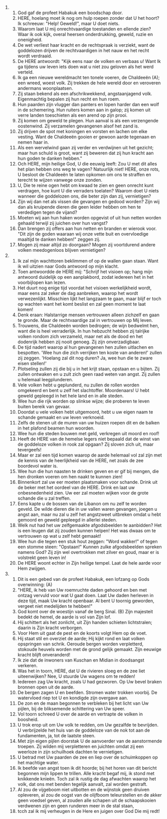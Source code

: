 <ol>
  <li>
    <ol>
      <li>God gaf de profeet Habakuk een boodschap door.</li>
      <li>HERE, hoelang moet ik nog om hulp roepen zonder dat U het hoort? Ik schreeuw: "Help! Geweld!", maar U doet niets.</li>
      <li>Waarom laat U mij onrechtvaardige toestanden en ellende zien? Waar ik ook kijk, overal heersen onderdrukking, geweld, ruzie en onenigheid.</li>
      <li>De wet verliest haar kracht en de rechtspraak is verziekt, want de goddelozen drijven de rechtvaardigen in het nauw en het recht wordt verdraaid.</li>
      <li>De HERE antwoordt: "Kijk eens naar de volken en verbaas u! Want Ik ga tijdens uw leven iets doen wat u niet zou geloven als het werd verteld.</li>
      <li>Ik ga een nieuwe wereldmacht ten tonele voeren, de Chaldeeën (A); een wreed, woest volk. Zij trekken de hele wereld door en veroveren andermans woonplaatsen.</li>
      <li>Zij staan bekend als een afschrikwekkend, angstaanjagend volk. Eigenmachtig bepalen zij hun recht en hun roem.</li>
      <li>Hun paarden zijn vlugger dan panters en lopen harder dan een wolf in de schemering. Hun ruiters komen aan in galop; zij komen uit verre landen toeschieten als een arend op zijn prooi.</li>
      <li>Zij komen om geweld te plegen. Hun aanval is als een verzengende oostenwind. Zij verzamelen gevangenen alsof het zand is.</li>
      <li>Zij drijven de spot met koningen en vorsten en lachen om elke vesting. Want de Chaldeeën gooien er gewoon aarde tegenaan en nemen haar in.</li>
      <li>Als een wervelwind gaan zij verder en verdwijnen uit het gezicht; maar hun schuld is groot, want zij beweren dat zij hun kracht aan hun goden te danken hebben."</li>
      <li>Och HERE, mijn heilige God, U die eeuwig leeft: Zou U met dit alles het plan hebben ons weg te vagen? Natuurlijk niet! HERE, onze rots, U besloot de Chaldeeën te laten opkomen om ons te straffen en terecht te wijzen vanwege onze zonden.</li>
      <li>U, Die te reine ogen hebt om kwaad te zien en geen onrecht kunt verdragen, hoe kunt U die verraders toelaten? Waarom doet U niets wanneer die goddelozen ons, die beter zijn dan zij, vernietigen?</li>
      <li>Zijn wij dan net als vissen die gevangen en gedood worden? Zijn wij dan als kruipende dieren die geen leider hebben om hen te verdedigen tegen de vijand?</li>
      <li>Moeten wij aan hun haken worden opgevist of uit hun netten worden gehaald terwijl zij juichen over hun vangst?</li>
      <li>Dan brengen zij offers aan hun netten en branden er wierook voor. "Dit zijn de goden waaraan wij onze vette buit en overvloedige maaltijd te danken hebben!" zeggen zij.</li>
      <li>Mogen zij maar altijd zo doorgaan? Mogen zij voortdurend andere volken meedogenloos blijven vernietigen?</li>
    </ol>
  </li>
  <li>
    <ol>
      <li>Ik zal mijn wachttoren beklimmen of op de wallen gaan staan. Want ik wil uitzien naar Gods antwoord op mijn klacht.</li>
      <li>Toen antwoordde de HERE mij: "Schrijf het visioen op; hang mijn antwoord duidelijk op een aanplakbord, zodat iedereen het in het voorbijlopen kan lezen.</li>
      <li>Het duurt nog enige tijd voordat het visioen werkelijkheid wordt, maar eens zal zeker de dag aanbreken, waarop het wordt verwezenlijkt. Misschien lijkt het langzaam te gaan, maar blijf er toch op wachten want het komt beslist en zal geen moment te laat komen!</li>
      <li>Denk eraan: Halstarrige mensen vertrouwen alleen zichzelf en gaan te gronde. Maar de rechtvaardige zal in vertrouwen op Mij leven.</li>
      <li>Trouwens, die Chaldeeën worden bedrogen; de wijn bedwelmt hen, want die is heel verraderlijk. In hun hebzucht hebben zij talrijke volken rondom zich verzameld, maar net als de dood en het dodenrijk hebben zij nooit genoeg. Zij zijn onverzadigbaar.</li>
      <li>De tijd nadert waarop al hun gevangenen hen zullen uitlachen en bespotten. 'Wee hun die zich verrijken ten koste van anderen!' zullen zij zeggen. 'Hoelang zal dit nog duren? Ja, wee hun die te zware eisen stellen!'</li>
      <li>Plotseling zullen zij die bij u in het krijt staan, opstaan en u bijten. Zij zullen ontwaken en u zult zich geen raad weten van angst. Zij zullen u helemaal leegplunderen.</li>
      <li>Vele volken hebt u geplunderd, nu zullen de rollen worden omgekeerd en bent u zelf het slachtoffer. Moordenaars! U hebt geweld gepleegd in het hele land en in alle steden.</li>
      <li>Wee hun die rijk worden op slinkse wijze; die proberen te leven buiten bereik van gevaar.</li>
      <li>Doordat u vele volken hebt uitgemoord, hebt u uw eigen naam te schande gemaakt en uw leven verknoeid.</li>
      <li>Zelfs de stenen uit de muren van uw huizen roepen dit en de balken in het plafond beamen hun woorden.</li>
      <li>Wee hun die steden bouwen met geld, verkregen uit moord en roof!</li>
      <li>Heeft de HERE van de hemelse legers niet bepaald dat de winst van de goddeloze volken in rook zal opgaan? Zij sloven zich uit, maar tevergeefs!</li>
      <li>Maar er zal een tijd komen waarop de aarde helemaal vol zal zijn met de kennis van de heerlijkheid van de HERE, net zoals de zee boordevol water is.</li>
      <li>Wee hun die hun naasten te drinken geven en er gif bij mengen, die hen dronken voeren om hen naakt te kunnen zien!</li>
      <li>Binnenkort zal uw eer moeten plaatsmaken voor schande. Drink uit de beker met het oordeel van de HERE. Drink en laat uw onbesnedenheid zien. Uw eer zal moeten wijken voor de grote schande die u zal treffen.</li>
      <li>Eens kapte u de bossen van de Libanon om nu zelf te worden geveld. De wilde dieren die in uw vallen waren gevangen, joegen u angst aan, maar nu zal u zelf het angstzweet uitbreken omdat u hebt gemoord en geweld gepleegd in allerlei steden.</li>
      <li>Welk nut had het uw zelfgemaakte afgodsbeelden te aanbidden? Het is een leugen dat zij zouden kunnen helpen! Het was dwaas om te vertrouwen op wat u zelf hebt gemaakt!</li>
      <li>Wee hun die tegen een stuk hout zeggen: "Word wakker!" of tegen een stomme steen: "Opstaan!" Kunnen zulke afgodsbeelden spreken namens God? Zij zijn wel overtrokken met zilver en goud, maar er is volstrekt geen leven in!</li>
      <li>De HERE woont echter in Zijn heilige tempel. Laat de hele aarde voor Hem zwijgen.</li>
    </ol>
  </li>
  <li>
    <ol>
      <li>Dit is een gebed van de profeet Habakuk, een lofzang op Gods overwinning: (A)</li>
      <li>"HERE, ik heb van Uw roemruchte daden gehoord en ben met ontzag vervuld voor wat U gaat doen. Laat Uw daden herleven in deze tijd, maak Uw kracht openbaar. Al bent U toornig geworden, vergeet niet medelijden te hebben!"</li>
      <li>God komt over de woestijn vanaf de berg Sinaï. (B) Zijn majesteit bedekt de hemel, de aarde is vol van Zijn lof.</li>
      <li>Hij schittert als het zonlicht, uit Zijn handen schieten lichtstralen; daarin is Zijn kracht verborgen.</li>
      <li>Voor Hem uit gaat de pest en de koorts volgt Hem op de voet.</li>
      <li>Hij staat stil en overziet de aarde; Hij kijkt rond en laat volken opspringen van schrik. Oeroude bergen worden verpletterd, stokoude heuvels worden met de grond gelijk gemaakt. Zijn eeuwige kracht blijft onveranderd!</li>
      <li>Ik zie dat de inwoners van Kuschan en Midian in doodsangst verkeren.</li>
      <li>Was het in toorn, HERE, dat U de rivieren sloeg en de zee liet uiteenwijken? Nee, U stuurde Uw wagens om te redden!</li>
      <li>Iedereen zag Uw kracht, zoals U had gezworen. Op Uw bevel braken bronnen open uit de aarde.</li>
      <li>De bergen zagen U en beefden. Stromen water trokken voorbij. De watervloed riep tot U en kondigde zijn overgave aan.</li>
      <li>De zon en de maan begonnen te verbleken bij het licht van Uw pijlen, bij de bliksemende schittering van Uw speer.</li>
      <li>Vol toorn schreed U over de aarde en vertrapte de volken in boosheid.</li>
      <li>U trok erop uit om Uw volk te redden, om Uw gezalfde te bevrijden. U verbrijzelde het huis van de goddeloze van de nok tot aan de fundamenten, ja, tot de laatste steen.</li>
      <li>Met zijn eigen pijlen doorstak U de aanvoerder van de aanstormende troepen. Zij wilden mij verpletteren en juichten omdat zij een weerloze in zijn schuilhoek dachten te vernietigen.</li>
      <li>U betrad met Uw paarden de zee en liep over de schuimkoppen op het machtige water.</li>
      <li>Ik beefde van angst toen ik dit hoorde; bij het horen van dit bericht begonnen mijn lippen te trillen. Alle kracht begaf mij, ik stond met knikkende knieën. Toch zal ik rustig de dag afwachten waarop het volk, dat ons met benden tegelijk aanvalt, zal worden gestraft.</li>
      <li>Al zou de vijgeboom niet uitbotten en de wijnstok geen druiven opleveren, al zou de oogst van de olijfboom teleurstellen en de akker geen voedsel geven, al zouden alle schapen uit de schaapskooien verdwenen zijn en geen runderen meer in de stal staan,</li>
      <li>tcch zal ik mij verheugen in de Here en juigen over God Die mij redt!</li>
    </ol>
  </li>
</ol>